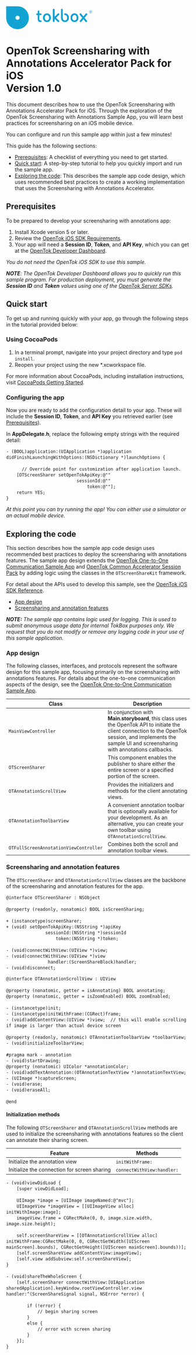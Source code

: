 ![logo](../tokbox-logo.png)

# OpenTok Screensharing with Annotations Accelerator Pack for iOS<br/>Version 1.0

This document describes how to use the OpenTok Screensharing with Annotations Accelerator Pack for iOS. Through the exploration of the OpenTok Screensharing with Annotations Sample App, you will learn best practices for screensharing on an iOS mobile device.

You can configure and run this sample app within just a few minutes!


This guide has the following sections:

- [Prerequisites](#prerequisites): A checklist of everything you need to get started.
- [Quick start](#quick-start): A step-by-step tutorial to help you quickly import and run the sample app.
- [Exploring the code](#exploring-the-code): This describes the sample app code design, which uses recommended best practices to create a working implementation that uses the Screensharing with Annotations Accelerator. 

## Prerequisites

To be prepared to develop your screensharing with annotations app:

1. Install Xcode version 5 or later.
2. Review the [OpenTok iOS SDK Requirements](https://tokbox.com/developer/sdks/ios/).
3. Your app will need a **Session ID**, **Token**, and **API Key**, which you can get at the [OpenTok Developer Dashboard](https://dashboard.tokbox.com/).

_You do not need the OpenTok iOS SDK to use this sample._

_**NOTE**: The OpenTok Developer Dashboard allows you to quickly run this sample program. For production deployment, you must generate the **Session ID** and **Token** values using one of the [OpenTok Server SDKs](https://tokbox.com/developer/sdks/server/)._

## Quick start

To get up and running quickly with your app, go through the following steps in the tutorial provided below:

### Using CocoaPods

1. In a terminal prompt, navigate into your project directory and type `pod install`.
2. Reopen your project using the new *.xcworkspace file.

For more information about CocoaPods, including installation instructions, visit [CocoaPods Getting Started](https://guides.cocoapods.org/using/getting-started.html#getting-started).

### Configuring the app

Now you are ready to add the configuration detail to your app. These will include the **Session ID**, **Token**, and **API Key** you retrieved earlier (see [Prerequisites](#prerequisites)).

In **AppDelegate.h**, replace the following empty strings with the required detail:


```objc
- (BOOL)application:(UIApplication *)application didFinishLaunchingWithOptions:(NSDictionary *)launchOptions {

	  // Override point for customization after application launch.    
    [OTScreenSharer setOpenTokApiKey:@""
                           sessionId:@""
                               token:@""];
  	return YES;
}
```

_At this point you can try running the app! You can either use a simulator or an actual mobile device._


## Exploring the code

This section describes how the sample app code design uses recommended best practices to deploy the screensharing with annotations features. The sample app design extends the [OpenTok One-to-One Communication Sample App](https://github.com/opentok/one-to-one-sample-apps/tree/master/one-to-one-sample-app/) and [OpenTok Common Accelerator Session Pack](https://github.com/opentok/acc-pack-common/) by adding logic using the classes in the `OTScreenShareKit` framework.

For detail about the APIs used to develop this sample, see the [OpenTok iOS SDK Reference](https://tokbox.com/developer/sdks/ios/reference/).

  - [App design](#app-design)
  - [Screensharing and annotation features](#screensharing-and-annotation-features)

_**NOTE:** The sample app contains logic used for logging. This is used to submit anonymous usage data for internal TokBox purposes only. We request that you do not modify or remove any logging code in your use of this sample application._

### App design

The following classes, interfaces, and protocols represent the software design for this sample app, focusing primarily on the screensharing with annotations features. For details about the one-to-one communication aspects of the design, see the [OpenTok One-to-One Communication Sample App](https://github.com/opentok/one-to-one-sample-apps).

| Class        | Description  |
| ------------- | ------------- |
| `MainViewController`   | In conjunction with **Main.storyboard**, this class uses the OpenTok API to initiate the client connection to the OpenTok session, and implements the sample UI and screensharing with annotations callbacks.   |
| `OTScreenSharer`   | This component enables the publisher to share either the entire screen or a specified portion of the screen. |
| `OTAnnotationScrollView` | Provides the initializers and methods for the client annotating views. |
| `OTAnnotationToolbarView`   | A convenient annotation toolbar that is optionally available for your development. As an alternative, you can create your own toolbar using `OTAnnotationScrollView`. |
| `OTFullScreenAnnotationViewController`   | Combines both the scroll and annotation toolbar views. |


### Screensharing and annotation features

The `OTScreenSharer` and `OTAnnotationScrollView` classes are the backbone of the screensharing and annotation features for the app.

```objc
@interface OTScreenSharer : NSObject

@property (readonly, nonatomic) BOOL isScreenSharing;

+ (instancetype)screenSharer;
+ (void) setOpenTokApiKey:(NSString *)apiKey
               sessionId:(NSString *)sessionId
                   token:(NSString *)token;

- (void)connectWithView:(UIView *)view;
- (void)connectWithView:(UIView *)view
                handler:(ScreenShareBlock)handler;
- (void)disconnect;
```

```objc
@interface OTAnnotationScrollView : UIView

@property (nonatomic, getter = isAnnotating) BOOL annotating;
@property (nonatomic, getter = isZoomEnabled) BOOL zoomEnabled;

- (instancetype)init;
- (instancetype)initWithFrame:(CGRect)frame;
- (void)addContentView:(UIView *)view;  // this will enable scrolling if image is larger than actual device screen

@property (readonly, nonatomic) OTAnnotationToolbarView *toolbarView;
- (void)initializeToolbarView;

#pragma mark - annotation
- (void)startDrawing;
@property (nonatomic) UIColor *annotationColor;
- (void)addTextAnnotation:(OTAnnotationTextView *)annotationTextView;
- (UIImage *)captureScreen;
- (void)erase;
- (void)eraseAll;

@end
```



#### Initialization methods

The following `OTScreenSharer` and `OTAnnotationScrollView` methods are used to initialize the screensharing with annotations features so the client can annotate their sharing screen.

| Feature        | Methods  |
| ------------- | ------------- |
| Initialize the annotation view  | `initWithFrame:` |
| Initialize the connection for screen sharing | `connectWithView:handler:` |


```objc
- (void)viewDidLoad {
    [super viewDidLoad];
    
    UIImage *image = [UIImage imageNamed:@"mvc"];
    UIImageView *imageView = [[UIImageView alloc] initWithImage:image];
    imageView.frame = CGRectMake(0, 0, image.size.width, image.size.height);
    
    self.screenShareView = [[OTAnnotationScrollView alloc] initWithFrame:CGRectMake(0, 0, CGRectGetWidth([UIScreen mainScreen].bounds), CGRectGetHeight([UIScreen mainScreen].bounds))];
    [self.screenShareView addContentView:imageView];
    [self.view addSubview:self.screenShareView];
}

- (void)shareTheWholeScreen {
	[self.screenSharer connectWithView:[UIApplication sharedApplication].keyWindow.rootViewController.view handler:^(ScreenShareSignal signal, NSError *error) {
                
        if (!error) {
            // begin sharing screen
        }
        else {
            // error with screen sharing
        }
    }];
}
```
